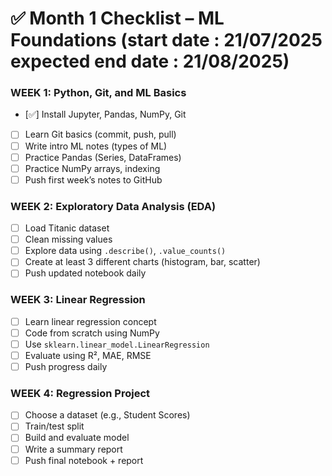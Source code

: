 # ✅ Month 1 Checklist – ML Foundations   (start date : 21/07/2025     expected end date : 21/08/2025)

### WEEK 1: Python, Git, and ML Basics
- [✅] Install Jupyter, Pandas, NumPy, Git
- [ ] Learn Git basics (commit, push, pull)
- [ ] Write intro ML notes (types of ML)
- [ ] Practice Pandas (Series, DataFrames)
- [ ] Practice NumPy arrays, indexing
- [ ] Push first week’s notes to GitHub

### WEEK 2: Exploratory Data Analysis (EDA)
- [ ] Load Titanic dataset
- [ ] Clean missing values
- [ ] Explore data using `.describe()`, `.value_counts()`
- [ ] Create at least 3 different charts (histogram, bar, scatter)
- [ ] Push updated notebook daily

### WEEK 3: Linear Regression
- [ ] Learn linear regression concept
- [ ] Code from scratch using NumPy
- [ ] Use `sklearn.linear_model.LinearRegression`
- [ ] Evaluate using R², MAE, RMSE
- [ ] Push progress daily

### WEEK 4: Regression Project
- [ ] Choose a dataset (e.g., Student Scores)
- [ ] Train/test split
- [ ] Build and evaluate model
- [ ] Write a summary report
- [ ] Push final notebook + report
